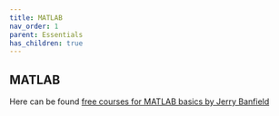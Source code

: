 ```yaml
---
title: MATLAB
nav_order: 1
parent: Essentials
has_children: true
---
```


## MATLAB

Here can be found [free courses for MATLAB basics by Jerry Banfield](https://uthena.com/courses/matlab?coupon=youtube&ref=744aff)
